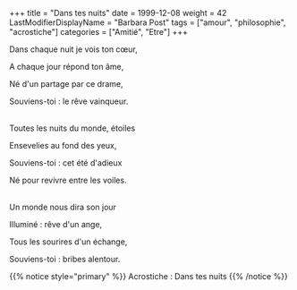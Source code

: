 +++
title = "Dans tes nuits"
date = 1999-12-08
weight = 42
LastModifierDisplayName = "Barbara Post"
tags = ["amour", "philosophie", "acrostiche"]
categories = ["Amitié", "Etre"]
+++

Dans chaque nuit je vois ton cœur,

A chaque jour répond ton âme,

Né d'un partage par ce drame,

Souviens-toi : le rêve vainqueur.

 \
Toutes les nuits du monde, étoiles

Ensevelies au fond des yeux,

Souviens-toi : cet été d'adieux

Né pour revivre entre les voiles.

 \
Un monde nous dira son jour

Illuminé : rêve d'un ange,

Tous les sourires d'un échange,

Souviens-toi : bribes alentour.

{{% notice style="primary" %}}
Acrostiche : Dans tes nuits
{{% /notice %}}
